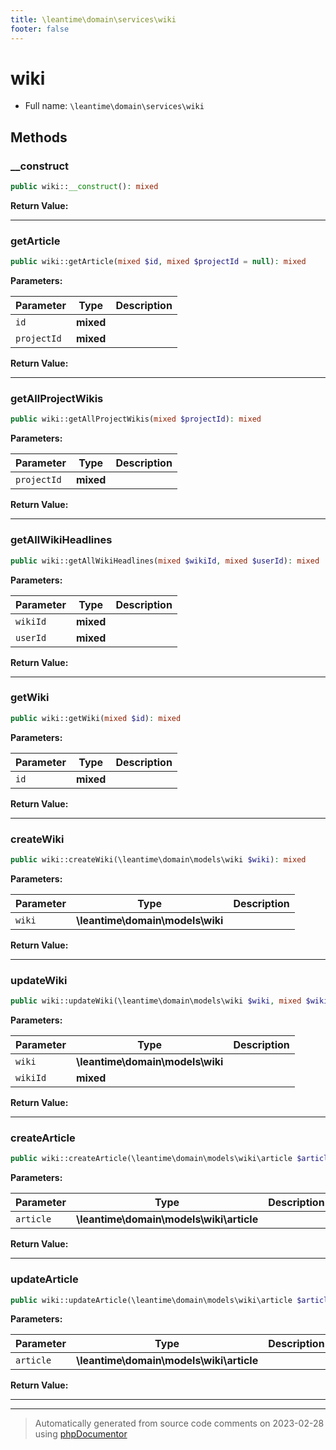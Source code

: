 ```yaml
---
title: \leantime\domain\services\wiki
footer: false
---
```


# wiki





* Full name: `\leantime\domain\services\wiki`



## Methods

### __construct



```php
public wiki::__construct(): mixed
```









**Return Value:**





---
### getArticle



```php
public wiki::getArticle(mixed $id, mixed $projectId = null): mixed
```








**Parameters:**

| Parameter | Type | Description |
|-----------|------|-------------|
| `id` | **mixed** |  |
| `projectId` | **mixed** |  |


**Return Value:**





---
### getAllProjectWikis



```php
public wiki::getAllProjectWikis(mixed $projectId): mixed
```








**Parameters:**

| Parameter | Type | Description |
|-----------|------|-------------|
| `projectId` | **mixed** |  |


**Return Value:**





---
### getAllWikiHeadlines



```php
public wiki::getAllWikiHeadlines(mixed $wikiId, mixed $userId): mixed
```








**Parameters:**

| Parameter | Type | Description |
|-----------|------|-------------|
| `wikiId` | **mixed** |  |
| `userId` | **mixed** |  |


**Return Value:**





---
### getWiki



```php
public wiki::getWiki(mixed $id): mixed
```








**Parameters:**

| Parameter | Type | Description |
|-----------|------|-------------|
| `id` | **mixed** |  |


**Return Value:**





---
### createWiki



```php
public wiki::createWiki(\leantime\domain\models\wiki $wiki): mixed
```








**Parameters:**

| Parameter | Type | Description |
|-----------|------|-------------|
| `wiki` | **\leantime\domain\models\wiki** |  |


**Return Value:**





---
### updateWiki



```php
public wiki::updateWiki(\leantime\domain\models\wiki $wiki, mixed $wikiId): mixed
```








**Parameters:**

| Parameter | Type | Description |
|-----------|------|-------------|
| `wiki` | **\leantime\domain\models\wiki** |  |
| `wikiId` | **mixed** |  |


**Return Value:**





---
### createArticle



```php
public wiki::createArticle(\leantime\domain\models\wiki\article $article): mixed
```








**Parameters:**

| Parameter | Type | Description |
|-----------|------|-------------|
| `article` | **\leantime\domain\models\wiki\article** |  |


**Return Value:**





---
### updateArticle



```php
public wiki::updateArticle(\leantime\domain\models\wiki\article $article): mixed
```








**Parameters:**

| Parameter | Type | Description |
|-----------|------|-------------|
| `article` | **\leantime\domain\models\wiki\article** |  |


**Return Value:**





---


---
> Automatically generated from source code comments on 2023-02-28 using [phpDocumentor](http://www.phpdoc.org/)
